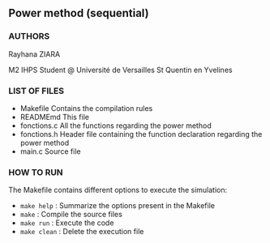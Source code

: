 ## Power method (sequential)

### AUTHORS

Rayhana ZIARA

M2 IHPS Student @ Université de Versailles St Quentin en Yvelines

### LIST OF FILES

- Makefile        Contains the compilation rules
- READMEmd        This file
- fonctions.c     All the functions regarding the power method
- fonctions.h     Header file containing the function declaration
                  regarding the power method
- main.c          Source file

### HOW TO RUN

The Makefile contains different options to execute the simulation:
- `make help`  : Summarize the options present in the Makefile
- `make`       : Compile the source files
- `make run`   : Execute the code
- `make clean` : Delete the execution file

